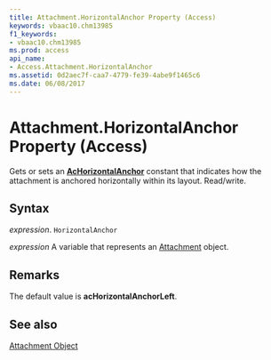 ```yaml
---
title: Attachment.HorizontalAnchor Property (Access)
keywords: vbaac10.chm13985
f1_keywords:
- vbaac10.chm13985
ms.prod: access
api_name:
- Access.Attachment.HorizontalAnchor
ms.assetid: 0d2aec7f-caa7-4779-fe39-4abe9f1465c6
ms.date: 06/08/2017
---
```



# Attachment.HorizontalAnchor Property (Access)

Gets or sets an  **[AcHorizontalAnchor](Access.AcHorizontalAnchor.md)** constant that indicates how the attachment is anchored horizontally within its layout. Read/write.


## Syntax

 _expression_. `HorizontalAnchor`

 _expression_ A variable that represents an [Attachment](Access.Attachment.md) object.


## Remarks

The default value is  **acHorizontalAnchorLeft**.


## See also


[Attachment Object](Access.Attachment.md)

